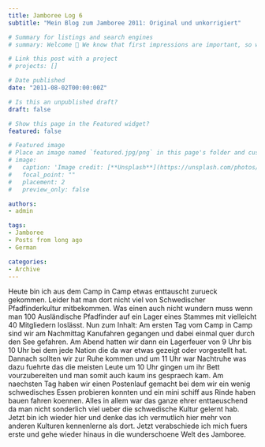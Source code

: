 ```yaml
---
title: Jamboree Log 6
subtitle: "Mein Blog zum Jamboree 2011: Original und unkorrigiert"

# Summary for listings and search engines
# summary: Welcome 👋 We know that first impressions are important, so we've populated your new site with some initial content to help you get familiar with everything in no time.

# Link this post with a project
# projects: []

# Date published
date: "2011-08-02T00:00:00Z"

# Is this an unpublished draft?
draft: false

# Show this page in the Featured widget?
featured: false

# Featured image
# Place an image named `featured.jpg/png` in this page's folder and customize its options here.
# image:
#   caption: 'Image credit: [**Unsplash**](https://unsplash.com/photos/CpkOjOcXdUY)'
#   focal_point: ""
#   placement: 2
#   preview_only: false

authors:
- admin

tags:
- Jamboree
- Posts from long ago
- German

categories:
- Archive
---
```


 Heute bin ich aus dem Camp in Camp etwas enttauscht zurueck gekommen. Leider hat man dort nicht viel von Schwedischer Pfadfinderkultur mitbekommen. Was einen auch nicht wundern muss wenn man 100 Ausländische Pfadfinder auf ein Lager eines Stammes mit vielleicht 40 Mitgliedern loslässt. Nun zum Inhalt:
Am ersten Tag vom Camp in Camp sind wir am Nachmittag Kanufahren gegangen und dabei einmal quer durch den See gefahren. Am Abend hatten wir dann ein Lagerfeuer von 9 Uhr bis 10 Uhr bei dem jede Nation die da war etwas gezeigt oder vorgestellt hat. Dannach sollten wir zur Ruhe kommen und um 11 Uhr war Nachtruhe was dazu fuehrte das die meisten Leute um 10 Uhr gingen um ihr Bett vourzubereiten und man somit auch kaum ins gespraech kam. Am naechsten Tag haben wir einen Postenlauf gemacht bei dem wir ein wenig schwedisches Essen probieren konnten und ein mini schiff aus Rinde haben bauen fahren koennen. Alles in allem war das ganze ehrer enttaeuschend da man nicht sonderlich viel ueber die schwedische Kultur gelernt hab. Jetzt bin ich wieder hier und denke das ich vermutlich hier mehr von anderen Kulturen kennenlerne als dort.
Jetzt verabschiede ich mich fuers erste und gehe wieder hinaus in die wunderschoene Welt des Jamboree.